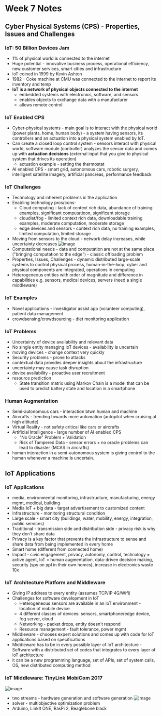 # Week 7 Notes

## Cyber Physical Systems (CPS) - Properties, Issues and Challenges
### IoT: 50 Billion Devices Jam
* 1% of physical world is connected to the internet
* Huge potential - innovative business process, operational efficiency, new customer services, smart cities and infrastructure
* IoT coined in 1999 by Kevin Ashton
* 1982 - Coke machine at CMU was connected to the internet to report its inventory and temp
* **IoT is a network of physical objects connected to the internet**
   * embedded systems with electronics, software, and sensors
   * enables objects to exchange data with a manufacturer
   * allows remote control
### IoT Enabled CPS
* Cyber-physical systems - main goal is to interact with the physical world (power plants, home, human body) - a system having sensors, its controllers and an actuation into a physical system enabled by IoT.
* Can create a closed loop control system - sensors interact with physical world, software module (controller) analyzes the sensor data and comes up with **actuation decisions** (external input that you give to physical system that drives its operation)
   * actuation example - setting the thermostat
* AI enabled CPS - smart grid, autonomous cars, robotic surgery, intelligent satellite imagery, artificial pancreas, performance feedback
### IoT Challenges
* Technology and inherent problems in the application
* Enabling technology pros/cons- 
    * Cloud computing - lack of context rich data, abundance of training examples, significant computatioon, significant storage
    * cloudlet/fog - limited context rich data, downloadable training examples, moderate computation, moderate storage
    * edge devices and sensors - context rich data, no training examples, limited computation, limited storage
 * Moving from sensors to the cloud - network delay increases, while uncertainty decreases
![image](https://user-images.githubusercontent.com/17733481/155862639-3ab15b90-d0a2-41c5-8e7c-299145d57a80.png)
* Computational needs - data and computation are not at the same place ("bringing computation to the edge") - classic offloading problem
* Properties, Issues, Challenges - dynamic distributed large-scale systems to control physical process, human-in-the-loop, cyber and physical components are integrated, operations in computing
* Heterogeneous entities with order of magnitude and difference in capabilities e.g. sensors, medical devices, servers (need a single middleware)
### IoT Examples
* Novel applications - investigator assist app (volunteer computing), patient data management
* crowdsensing/crowdsourcing - diet monitoring application
### IoT Problems
* Uncertainty of device availability and relevant data
* No single entity managing IoT devices - availability is uncertain
* moving devices - change context very quickly
* Security problems - prone to attacks
* contextual data provides deeper insights about the infrastructure
* uncertainty may cause task disruption
* device availability - proactive user recruitment
* resource prediction
   * State transition matrix using Markov Chain is a model that can be used to predict battery state and location in a smartphone
### Human Augmentation
* Semi-autonomous cars - interaction btwn human and machine
* Aircrafts - trending towards more automation (autopilot when cruising at high altitude)
* Virtual Reality - not safety critical like cars or aircrafts
* Artificial Intelligence - large number of AI enabled CPS
   * "No Oracle" Problem + Validation
   * Risk of Tampered Data - sensor errors + no oracle problems can lead to disaster (MCAS in aircrafts)
* human interaction in a semi-autonomous system is giving control to the human whenever a machine is uncertain.
## IoT Applications
### IoT Applications
* media, environmental monitoring, infrastructure, manufacturing, energy mgmt, medical, building
* Media IoT + big data - target advertisement to customized content
* Infrastructure - monitoring structural condition
* Large scale - smart city (buildings, water, mobility, energy, integration, public services)
* Traditional - transmission side and distribution side - privacy risk is why they don't share data
* Privacy is a key factor that prevents the infrastructure to sense and share data from being implemented in every home
* Smart home (different from connected home)
* Impact - civic engagement, privacy, autonomy, control, technology = active agent, IoT = human augmentation, data-driven decision making, security (spy on ppl in their own homes), increase in electronics waste 10x
### IoT Architecture Platform and Middleware
* Giving IP address to every entity (assumes TCP/IP 4G/Wifi)
* Challenges for software development in IoT
   * Heterogeneous sensors are available in an IoT environment - location of mobile device
   * 4 different classes of devices: sensors, smartphone/edge device, fog server, cloud
   * Networking - packet drops, entity doesn't respond
   * Resource management - fault tolerance, power mgmt
* Middleware - chooses expert solutions and comes up with code for IoT applications based on specifications
* Middleware has to be in every possible layer of IoT architecture - Software with a distributed set of codes that integrates to every layer of IoT architecture
* it can be a new programming language, set of APIs, set of system calls, OS, new distributed computing method
### IoT Middleware: TinyLink MobiCom 2017
![image](https://user-images.githubusercontent.com/17733481/155863747-c0c7fc48-f3cb-4b7c-abdb-50e6bbd6c8aa.png)
* two streams - hardware generation and software generation 
![image](https://user-images.githubusercontent.com/17733481/155863805-c07711d1-c0c2-4147-93f2-55772f97878c.png)
* solver - multiobjective optimization problem
* Arduino, LinkIt ONE, RasPi 2, Beaglebone black


